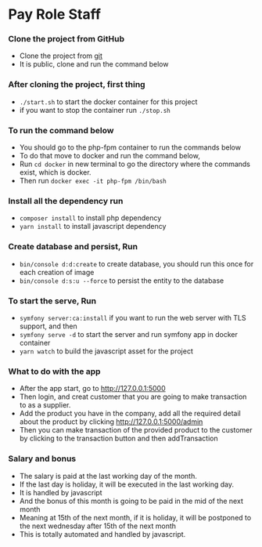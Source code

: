 # Pay Role Staff

### Clone the project from GitHub
- Clone the project from [git](https://github.com/awet100/pay-sales-staff)
- It is public, clone and run the command below

### After cloning the project, first thing
- `./start.sh` to start the docker container for this project
- if you want to stop the container run `./stop.sh`

### To run the command below 
- You should go to the php-fpm container to run the commands below
- To do that move to docker and run the command below,
- Run `cd docker` in new terminal to go the directory where the commands exist, which is docker.
- Then run `docker exec -it php-fpm /bin/bash`

### Install all the dependency run
- `composer install` to install php dependency
- `yarn install` to install javascript dependency


### Create database and persist, Run 
- `bin/console d:d:create` to create database, you should run this once for each creation of image
- `bin/console d:s:u --force` to persist the entity to the database

### To start the serve, Run
- `symfony server:ca:install` if you want to run the web server with TLS support, and then 
- `symfony serve -d` to start the server and run symfony app in docker container
- `yarn watch` to build the javascript asset for the project


### What to do with the app
- After the app start, go to http://127.0.0.1:5000
- Then login, and creat customer that you are going to make transaction to as a supplier.
- Add the product you have in the company, add all the required detail about the product by clicking http://127.0.0.1:5000/admin
- Then you can make transaction of the provided product to the customer by clicking to the transaction button and then addTransaction 

### Salary and bonus
- The salary is paid at the last working day of the month.
- If the last day is holiday, it will be executed in the last working day.
- It is handled by javascript 
- And the bonus of this month is going to be paid in the mid of the next month 
- Meaning at 15th of the next month, if it is holiday, it will be postponed to the next wednesday after 15th of the next month
- This is totally automated and handled by javascript.